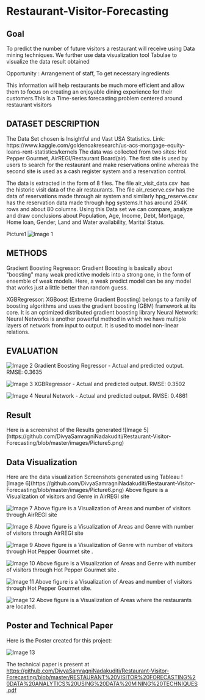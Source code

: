 # Restaurant-Visitor-Forecasting
<h2> Goal</h2>
To predict the number of future visitors a restaurant will receive using Data mining techniques. We further use data visualization tool Tabulae to visualize the data result obtained

Opportunity : Arrangement of staff, To get necessary ingredients

This information will help restaurants be much more efficient and allow them to focus on creating an enjoyable dining experience for their customers.This is a Time-series forecasting problem centered around restaurant visitors

<h2> DATASET DESCRIPTION</h2>
The Data Set chosen is Insightful and Vast USA Statistics.
Link:  https://www.kaggle.com/goldenoakresearch/us-acs-mortgage-equity-loans-rent-statistics/kernels
The data was collected from two sites: Hot Pepper Gourmet, AirREGI/Restaurant Board(air). The first site is used by users to search for the restaurant and make reservations online whereas the second site is used as a cash register system and a reservation control.

The data is extracted in the form of 8 files. The file air_visit_data.csv  has the historic visit data of the air restaurants. The file air_reserve.csv has the data of reservations made through air system and similarly hpg_reserve.csv has the reservation data made through hpg systems.It has around 294K rows and about 80 columns. Using this Data set we can compare, analyze  and draw conclusions about  Population, Age, Income, Debt, Mortgage, Home loan, Gender, Land and Water availability, Marital Status.

Picture1
![Image 1](https://github.com/DivyaSamragniNadakuditi/Restaurant-Visitor-Forecasting/blob/master/images/Picture1.png)

<h2> METHODS</h2>
Gradient Boosting Regressor:
Gradient Boosting is basically about "boosting" many weak predictive models into a strong one, in the form of ensemble of weak models. Here, a weak predict model can be any model that works just a little better than random guess.

XGBRegressor:
XGBoost (Extreme Gradient Boosting) belongs to a family of boosting algorithms and uses the gradient boosting (GBM) framework at its core. It is an optimized distributed gradient boosting library
Neural Network:
Neural Networks is another powerful method in which we have multiple layers of network from input to output. It is used to model non-linear relations.

<h2> EVALUATION</H2>

![Image 2](https://github.com/DivyaSamragniNadakuditi/Restaurant-Visitor-Forecasting/blob/master/images/Picture2.png)
Gradient Boosting Regressor - Actual    and predicted output. RMSE: 0.3635

![Image 3](https://github.com/DivyaSamragniNadakuditi/Restaurant-Visitor-Forecasting/blob/master/images/Picture3.png)
XGBRegressor - Actual and predicted output. RMSE: 0.3502

![Image 4](https://github.com/DivyaSamragniNadakuditi/Restaurant-Visitor-Forecasting/blob/master/images/Picture4.png)
Neural Network - Actual and predicted output. RMSE: 0.4861

<h2>Result</h2>
Here is a screenshot of the Results generated
![Image 5](https://github.com/DivyaSamragniNadakuditi/Restaurant-Visitor-Forecasting/blob/master/images/Picture5.png)

<h2> Data Visualization</h2>
Here are the data visualization Screenshots generated using Tableau
![Image 6](https://github.com/DivyaSamragniNadakuditi/Restaurant-Visitor-Forecasting/blob/master/images/Picture6.png)
Above figure is a Visualization of visitors and Genre in  AirREGI site 

![Image 7](https://github.com/DivyaSamragniNadakuditi/Restaurant-Visitor-Forecasting/blob/master/images/Picture7.png)
Above figure is a Visualization of Areas and number of visitors through AirREGI site

![Image 8](https://github.com/DivyaSamragniNadakuditi/Restaurant-Visitor-Forecasting/blob/master/images/Picture8.png)
Above figure is a Visualization of Areas and Genre with number of visitors through AirREGI site 

![Image 9](https://github.com/DivyaSamragniNadakuditi/Restaurant-Visitor-Forecasting/blob/master/images/Picture9.png)
Above figure is a Visualization of Genre with  number of visitors through Hot Pepper Gourmet site .

![Image 10](https://github.com/DivyaSamragniNadakuditi/Restaurant-Visitor-Forecasting/blob/master/images/Picture10.png)
Above figure is a Visualization of Areas and Genre with  number of visitors through Hot Pepper Gourmet site .

![Image 11](https://github.com/DivyaSamragniNadakuditi/Restaurant-Visitor-Forecasting/blob/master/images/Picture11.png)
Above figure is a Visualization of Areas and number of visitors through Hot Pepper Gourmet site.

![Image 12](https://github.com/DivyaSamragniNadakuditi/Restaurant-Visitor-Forecasting/blob/master/images/Picture12.png)
Above figure is a Visualization of Areas where the restaurants are located.

<h2>Poster and Technical Paper</h2>
Here is the Poster created for this project:

![Image 13](https://github.com/DivyaSamragniNadakuditi/Restaurant-Visitor-Forecasting/blob/master/Poster.jpg)

The technical paper is present at 
https://github.com/DivyaSamragniNadakuditi/Restaurant-Visitor-Forecasting/blob/master/RESTAURANT%20VISITOR%20FORECASTING%20DATA%20ANALYTICS%20USING%20DATA%20MINING%20TECHNIQUES.pdf
